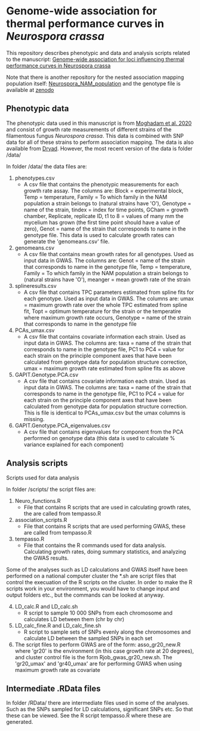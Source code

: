 # Genome-wide association for thermal performance curves in _Neurospora crassa_

This repository describes phenotypic and data and analysis scripts related to the manuscript: [Genome-wide association for loci influencing thermal performance curves in Neurospora crassa](https://www.biorxiv.org/content/10.1101/2024.04.29.591604v1)

Note that there is another repository for the nested association mapping population itself: [Neurospora_NAM_population](https://github.com/ikron/Neurospora_NAM_population) and the genotype file is available at [zenodo](https://zenodo.org/records/11120317)

## Phenotypic data

The phenotypic data used in this manuscript is from  [Moghadam et al. 2020](https://onlinelibrary.wiley.com/doi/full/10.1111/evo.14016) and consist of growth rate measurements of different strains of the filamentous fungus _Neurospora crassa_. This data is combined with SNP data for all of these strains to perform association mapping. The data is also available from [Dryad](https://doi.org/10.5061/dryad.pk0p2ngk9). However, the most recent version of the data is folder /data/

In folder /data/ the data files are:
1. phenotypes.csv
   - A csv file that contains the phenotypic measurements for each growth rate assay. The columns are: Block = experimental block, Temp = temperature, Family = To which family in the NAM population a strain belongs to (natural strains have 'O'), Genotype = name of the strain, tindex = index for time points, GCham = growth chamber, Replicate, replicate ID, t1 to 8 = values of many mm the mycelium has grown (the first time point should have a value of zero), Genot = name of the strain that corresponds to name in the genotype file. This data is used to calculate growth rates can generate the 'genomeans.csv' file.
2. genomeans.csv
   - A csv file that contains mean growth rates for all genotypes. Used as input data in GWAS. The columns are: Genot = name of the strain that corresponds to name in the genotype file, Temp = temperature, Family = To which family in the NAM population a strain belongs to (natural strains have 'O'), meanger = mean growth rate of the strain
3. splineresults.csv
   - A csv file that contains TPC parameters estimated from spline fits for each genotype. Used as input data in GWAS. The columns are: umax = maximum growth rate over the whole TPC estimated from spline fit, Topt = optimum temperature for the strain or the temperatire where maximum growth rate occurs, Genotype = name of the strain that corresponds to name in the genotype file
4. PCAs_umax.csv
   - A csv file that contains covariate information each strain. Used as input data in GWAS. The columns are: taxa = name of the strain that corresponds to name in the genotype file, PC1 to PC4 = value for each strain on the principle component axes that have been calculated from genotype data for population structure correction, umax = maximum growth rate estimated from spline fits as above
5. GAPIT.Genotype.PCA.csv
   - A csv file that contains covariate information each strain. Used as input data in GWAS. The columns are: taxa = name of the strain that corresponds to name in the genotype file, PC1 to PC4 = value for each strain on the principle component axes that have been calculated from genotype data for population structure correction. This is file is identical to PCAs_umax.csv but the umax columns is missing.
6. GAPIT.Genotype.PCA_eigenvalues.csv
   - A csv file that contains eigenvalues for component from the PCA performed on genotype data (this data is used to calculate % variance explained for each component)

## Analysis scripts

Scripts used for data analysis

In folder /scripts/ the script files are:
1. Neuro_functions.R
   - File that contains R scripts that are used in calculating growth rates, the are called from tempasso.R
2. association_scripts.R
   - File that contains R scripts that are used performing GWAS, these are called from tempasso.R
3. tempasso.R
   - File that contains the R commands used for data analysis. Calculating growth rates, doing summary statistics, and analyzing the GWAS results.

Some of the analyses such as LD calculations and GWAS itself have been performed on a national computer cluster the *.sh are script files that control the execuation of the R scripts on the cluster. In order to make the R scripts work in your environment, you would have to change input and output folders etc., but the commands can be looked at anyway.

4. LD_calc.R and LD_calc.sh
   - R script to sample 10 000 SNPs from each chromosome and calculates LD between them (chr by chr)
5. LD_calc_fine.R and LD_calc_fine.sh
   - R script to sample sets of SNPs evenly along the chromosomes and calculate LD between the sampled SNPs in each set
6. The script files to perform GWAS are of the form: asso_gr20_new.R where 'gr20' is the environment (in this case growth rate at 20 degrees), and cluster control file is the form Rjob_gwas_gr20_new.sh. The 'gr20_umax' and 'gr40_umax' are for performing GWAS when using maximum growth rate as covariate

## Intermediate .RData files

In folder /RData/ there are intermediate files used in some of the analyses. Such as the SNPs sampled for LD calculations, significant SNPs etc. So that these can be viewed. See the R script tempasso.R where these are generated.


